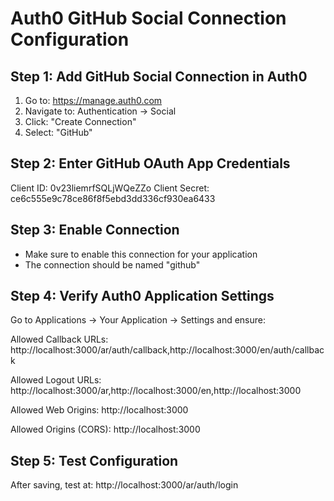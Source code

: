 # Auth0 GitHub Social Connection Configuration

## Step 1: Add GitHub Social Connection in Auth0

1. Go to: https://manage.auth0.com
2. Navigate to: Authentication → Social
3. Click: "Create Connection"
4. Select: "GitHub"

## Step 2: Enter GitHub OAuth App Credentials

Client ID: 0v23liemrfSQLjWQeZZo
Client Secret: ce6c555e9c78ce86f8f5ebd3dd336cf930ea6433

## Step 3: Enable Connection
- Make sure to enable this connection for your application
- The connection should be named "github"

## Step 4: Verify Auth0 Application Settings

Go to Applications → Your Application → Settings and ensure:

Allowed Callback URLs:
http://localhost:3000/ar/auth/callback,http://localhost:3000/en/auth/callback

Allowed Logout URLs:
http://localhost:3000/ar,http://localhost:3000/en,http://localhost:3000

Allowed Web Origins:
http://localhost:3000

Allowed Origins (CORS):
http://localhost:3000

## Step 5: Test Configuration
After saving, test at: http://localhost:3000/ar/auth/login
